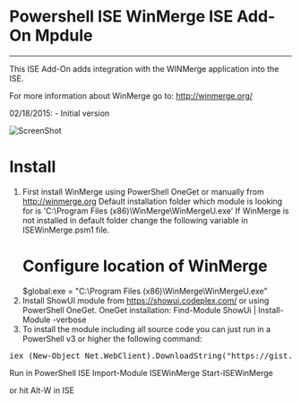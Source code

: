 # Powershell ISE WinMerge ISE Add-On Mpdule
- - -
This ISE Add-On adds integration with the WINMerge application into the ISE.

For more information about WinMerge go to: http://winmerge.org/

02/18/2015: - Initial version

![ScreenShot](https://raw.githubusercontent.com/stefanstranger/ISEWinMerge/master/isewinmergemodule.gif)

# Install
1. First install WinMerge using PowerShell OneGet or manually from http://winmerge.org
   Default installation folder which module is looking for is 'C:\Program Files (x86)\WinMerge\WinMergeU.exe'
   If WinMerge is not installed in default folder change the following variable in ISEWinMerge.psm1 file.
   # Configure location of WinMerge
   $global:exe = "C:\Program Files (x86)\WinMerge\WinMergeU.exe"
2. Install ShowUI module from https://showui.codeplex.com/ or using PowerShell OneGet.
   OneGet installation:
   Find-Module ShowUi | Install-Module -verbose
3. To install the module including all source code you can just run in a PowerShell v3 or higher the following command:
<pre>
iex (New-Object Net.WebClient).DownloadString("https://gist.githubusercontent.com/stefanstranger/b4c75d440469f1dc25c7/raw/e548f8105b4a22345d9531f03a97a11ffe2a4aec/InstallISEWinMergeModule.ps1")
</pre>

Run in PowerShell ISE
Import-Module ISEWinMerge
Start-ISEWinMerge

or hit Alt-W in ISE
